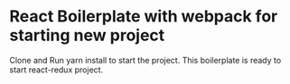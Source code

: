 # React Boilerplate with webpack for starting new project

Clone and Run yarn install to start the project. This boilerplate is ready to start react-redux project.  